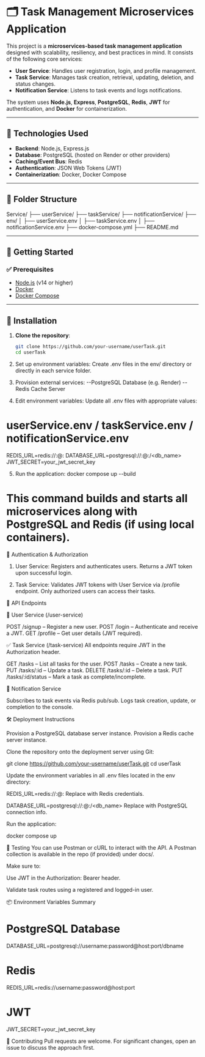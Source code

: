 # 🗂️ Task Management Microservices Application

This project is a **microservices-based task management application** designed with scalability, resiliency, and best practices in mind. It consists of the following core services:

- **User Service**: Handles user registration, login, and profile management.
- **Task Service**: Manages task creation, retrieval, updating, deletion, and status changes.
- **Notification Service**: Listens to task events and logs notifications.

The system uses **Node.js**, **Express**, **PostgreSQL**, **Redis**, **JWT** for authentication, and **Docker** for containerization.

---

## 🧰 Technologies Used

- **Backend**: Node.js, Express.js  
- **Database**: PostgreSQL (hosted on Render or other providers)  
- **Caching/Event Bus**: Redis  
- **Authentication**: JSON Web Tokens (JWT)  
- **Containerization**: Docker, Docker Compose  

---

## 📁 Folder Structure


Service/
├── userService/
├── taskService/
├── notificationService/
├── env/
│ ├── userService.env
│ ├── taskService.env
│ ├── notificationService.env
├── docker-compose.yml
├── README.md


---

## 🚀 Getting Started

### ✅ Prerequisites

- [Node.js](https://nodejs.org/) (v14 or higher)
- [Docker](https://www.docker.com/)
- [Docker Compose](https://docs.docker.com/compose/)

---

## 🔧 Installation

1. **Clone the repository**:

   ```bash
   git clone https://github.com/your-username/userTask.git
   cd userTask
2. Set up environment variables:
Create .env files in the env/ directory or directly in each service folder.

3. Provision external services:
--PostgreSQL Database (e.g. Render)
--Redis Cache Server

4. Edit environment variables:
Update all .env files with appropriate values:

# userService.env / taskService.env / notificationService.env
REDIS_URL=redis://<username>:<password>@<host>:<port>
DATABASE_URL=postgresql://<username>:<password>@<host>:<port>/<db_name>
JWT_SECRET=your_jwt_secret_key

5. Run the application:
docker compose up --build
# This command builds and starts all microservices along with PostgreSQL and Redis (if using local containers).

🔐 Authentication & Authorization

1. User Service:
Registers and authenticates users.
Returns a JWT token upon successful login.

2. Task Service:
Validates JWT tokens with User Service via /profile endpoint.
Only authorized users can access their tasks.


📝 API Endpoints

👤 User Service (/user-service)

POST /signup – Register a new user.
POST /login – Authenticate and receive a JWT.
GET /profile – Get user details (JWT required).

✅ Task Service (/task-service)
All endpoints require JWT in the Authorization header.

GET /tasks – List all tasks for the user.
POST /tasks – Create a new task.
PUT /tasks/:id – Update a task.
DELETE /tasks/:id – Delete a task.
PUT /tasks/:id/status – Mark a task as complete/incomplete.

🔔 Notification Service

Subscribes to task events via Redis pub/sub.
Logs task creation, update, or completion to the console.


🛠 Deployment Instructions

Provision a PostgreSQL database server instance.
Provision a Redis cache server instance.

Clone the repository onto the deployment server using Git:

git clone https://github.com/your-username/userTask.git
cd userTask

Update the environment variables in all .env files located in the env directory:

REDIS_URL=redis://<username>:<password>@<host>:<port>
Replace with Redis credentials.

DATABASE_URL=postgresql://<username>:<password>@<host>:<port>/<db_name>
Replace with PostgreSQL connection info.

Run the application:

docker compose up


🧪 Testing
You can use Postman or cURL to interact with the API.
A Postman collection is available in the repo (if provided) under docs/.

Make sure to:

Use JWT in the Authorization: Bearer <token> header.

Validate task routes using a registered and logged-in user.

📦 Environment Variables Summary
# PostgreSQL Database
DATABASE_URL=postgresql://username:password@host:port/dbname

# Redis
REDIS_URL=redis://username:password@host:port

# JWT
JWT_SECRET=your_jwt_secret_key


🤝 Contributing
Pull requests are welcome. For significant changes, open an issue to discuss the approach first.
